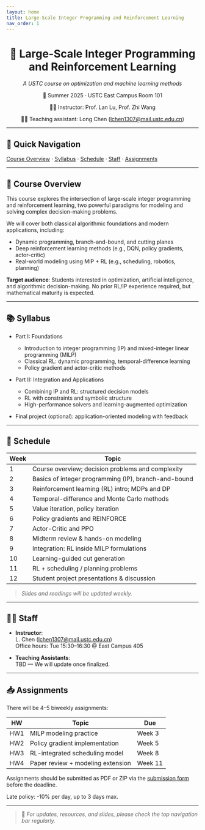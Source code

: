 ```yaml
---
layout: home
title: Large-Scale Integer Programming and Reinforcement Learning
nav_order: 1
---
```


<div align="center">

# 📘 Large-Scale Integer Programming and Reinforcement Learning  

*A USTC course on optimization and machine learning methods*

📍 Summer 2025 · USTC East Campus Room 101  

👨‍🏫 Instructor:  Prof. Lan Lu, Prof. Zhi Wang

🧑‍💻 Teaching assistant: Long Chen (lchen1307@mail.ustc.edu.cn)

</div>

---

## 🔗 Quick Navigation

[Course Overview](#overview) · [Syllabus](#syllabus) · [Schedule](#schedule) · [Staff](#staff) · [Assignments](#assignments)

---

## 🧭 Course Overview <a id="overview"></a>

This course explores the intersection of large-scale integer programming and reinforcement learning, two powerful paradigms for modeling and solving complex decision-making problems.

We will cover both classical algorithmic foundations and modern applications, including:
- Dynamic programming, branch-and-bound, and cutting planes
- Deep reinforcement learning methods (e.g., DQN, policy gradients, actor-critic)
- Real-world modeling using MIP + RL (e.g., scheduling, robotics, planning)

**Target audience**: Students interested in optimization, artificial intelligence, and algorithmic decision-making. No prior RL/IP experience required, but mathematical maturity is expected.

---

## 📚 Syllabus <a id="syllabus"></a>

- Part I: Foundations
  - Introduction to integer programming (IP) and mixed-integer linear programming (MILP)
  - Classical RL: dynamic programming, temporal-difference learning
  - Policy gradient and actor-critic methods

- Part II: Integration and Applications
  - Combining IP and RL: structured decision models
  - RL with constraints and symbolic structure
  - High-performance solvers and learning-augmented optimization

- Final project (optional): application-oriented modeling with feedback

---

## 📆 Schedule <a id="schedule"></a>

| Week | Topic |
|------|-------|
| 1 | Course overview; decision problems and complexity |
| 2 | Basics of integer programming (IP), branch-and-bound |
| 3 | Reinforcement learning (RL) intro; MDPs and DP |
| 4 | Temporal-difference and Monte Carlo methods |
| 5 | Value iteration, policy iteration |
| 6 | Policy gradients and REINFORCE |
| 7 | Actor-Critic and PPO |
| 8 | Midterm review & hands-on modeling |
| 9 | Integration: RL inside MILP formulations |
| 10 | Learning-guided cut generation |
| 11 | RL + scheduling / planning problems |
| 12 | Student project presentations & discussion |

> *Slides and readings will be updated weekly.*

---

## 👨‍🏫 Staff <a id="staff"></a>

- **Instructor**:  
  L. Chen (lchen1307@mail.ustc.edu.cn)  
  Office hours: Tue 15:30–16:30 @ East Campus 405

- **Teaching Assistants**:  
  TBD — We will update once finalized.

---

## 📥 Assignments <a id="assignments"></a>

There will be 4–5 biweekly assignments:

| HW | Topic | Due |
|----|-------|-----|
| HW1 | MILP modeling practice | Week 3 |
| HW2 | Policy gradient implementation | Week 5 |
| HW3 | RL-integrated scheduling model | Week 8 |
| HW4 | Paper review + modeling extension | Week 11 |

Assignments should be submitted as PDF or ZIP via the [submission form](#) before the deadline.

Late policy: -10% per day, up to 3 days max.

---

> 📌 *For updates, resources, and slides, please check the top navigation bar regularly.*
